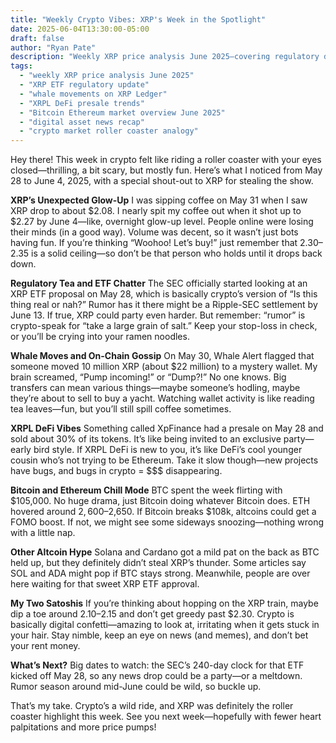 ```yaml
---
title: "Weekly Crypto Vibes: XRP's Week in the Spotlight"
date: 2025-06-04T13:30:00-05:00
draft: false
author: "Ryan Pate"
description: "Weekly XRP price analysis June 2025—covering regulatory developments, whale movements, XRPL DeFi presale trends, and market outlook for Bitcoin and Ethereum."
tags:
  - "weekly XRP price analysis June 2025"
  - "XRP ETF regulatory update"
  - "whale movements on XRP Ledger"
  - "XRPL DeFi presale trends"
  - "Bitcoin Ethereum market overview June 2025"
  - "digital asset news recap"
  - "crypto market roller coaster analogy"
---
```


Hey there! This week in crypto felt like riding a roller coaster with your eyes closed—thrilling, a bit scary, but mostly fun. Here’s what I noticed from May 28 to June 4, 2025, with a special shout-out to XRP for stealing the show.

**XRP’s Unexpected Glow-Up**
I was sipping coffee on May 31 when I saw XRP drop to about $2.08. I nearly spit my coffee out when it shot up to $2.27 by June 4—like, overnight glow-up level. People online were losing their minds (in a good way). Volume was decent, so it wasn’t just bots having fun. If you’re thinking “Woohoo! Let’s buy!” just remember that $2.30–$2.35 is a solid ceiling—so don’t be that person who holds until it drops back down.

**Regulatory Tea and ETF Chatter**
The SEC officially started looking at an XRP ETF proposal on May 28, which is basically crypto’s version of “Is this thing real or nah?” Rumor has it there might be a Ripple-SEC settlement by June 13. If true, XRP could party even harder. But remember: “rumor” is crypto-speak for “take a large grain of salt.” Keep your stop-loss in check, or you’ll be crying into your ramen noodles.

**Whale Moves and On-Chain Gossip**
On May 30, Whale Alert flagged that someone moved 10 million XRP (about $22 million) to a mystery wallet. My brain screamed, “Pump incoming!” or “Dump?!” No one knows. Big transfers can mean various things—maybe someone’s hodling, maybe they’re about to sell to buy a yacht. Watching wallet activity is like reading tea leaves—fun, but you’ll still spill coffee sometimes.

**XRPL DeFi Vibes**
Something called XpFinance had a presale on May 28 and sold about 30% of its tokens. It’s like being invited to an exclusive party—early bird style. If XRPL DeFi is new to you, it’s like DeFi’s cool younger cousin who’s not trying to be Ethereum. Take it slow though—new projects have bugs, and bugs in crypto = $$$ disappearing.

**Bitcoin and Ethereum Chill Mode**
BTC spent the week flirting with $105,000. No huge drama, just Bitcoin doing whatever Bitcoin does. ETH hovered around $2,600–$2,650. If Bitcoin breaks $108k, altcoins could get a FOMO boost. If not, we might see some sideways snoozing—nothing wrong with a little nap.

**Other Altcoin Hype**
Solana and Cardano got a mild pat on the back as BTC held up, but they definitely didn’t steal XRP’s thunder. Some articles say SOL and ADA might pop if BTC stays strong. Meanwhile, people are over here waiting for that sweet XRP ETF approval.

**My Two Satoshis**
If you’re thinking about hopping on the XRP train, maybe dip a toe around $2.10–$2.15 and don’t get greedy past $2.30. Crypto is basically digital confetti—amazing to look at, irritating when it gets stuck in your hair. Stay nimble, keep an eye on news (and memes), and don’t bet your rent money.

**What’s Next?**
Big dates to watch: the SEC’s 240-day clock for that ETF kicked off May 28, so any news drop could be a party—or a meltdown. Rumor season around mid-June could be wild, so buckle up.

That’s my take. Crypto’s a wild ride, and XRP was definitely the roller coaster highlight this week. See you next week—hopefully with fewer heart palpitations and more price pumps!